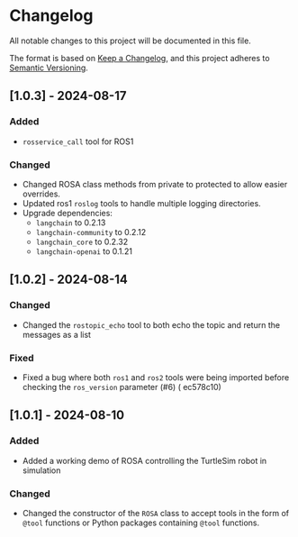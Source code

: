 # Changelog

All notable changes to this project will be documented in this file.

The format is based on [Keep a Changelog](https://keepachangelog.com/en/1.0.0/),
and this project adheres to [Semantic Versioning](https://semver.org/spec/v2.0.0.html).

## [1.0.3]  - 2024-08-17

### Added

* `rosservice_call` tool for ROS1

### Changed

* Changed ROSA class methods from private to protected to allow easier overrides.
* Updated ros1 `roslog` tools to handle multiple logging directories.
* Upgrade dependencies:
    * `langchain` to 0.2.13
    * `langchain-community` to 0.2.12
    * `langchain_core` to 0.2.32
    * `langchain-openai` to 0.1.21

## [1.0.2] - 2024-08-14

### Changed

* Changed the `rostopic_echo` tool to both echo the topic and return the messages as a list

### Fixed

* Fixed a bug where both `ros1` and `ros2` tools were being imported before checking the `ros_version` parameter (#6) (
  ec578c10)

## [1.0.1] - 2024-08-10

### Added

* Added a working demo of ROSA controlling the TurtleSim robot in simulation

### Changed

* Changed the constructor of the `ROSA` class to accept tools in the form of `@tool` functions or Python packages
  containing `@tool` functions.
